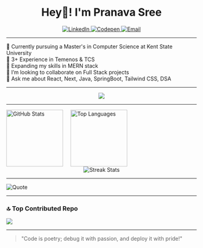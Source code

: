 <h1 align="center">
  Hey👋! I'm Pranava Sree
</h1>



<div align="center">
    <a href="https://www.linkedin.com/in/pranava-sree-pottipati-422092172/">
      <img src="https://img.shields.io/badge/LinkedIn-%230077B5.svg?logo=linkedin&logoColor=white" alt="LinkedIn" /> 
    </a>
    <a href="https://codepen.io/pranavasree">
      <img src="https://img.shields.io/badge/Codepen-000000.svg?logo=codepen&logoColor=white" alt="Codepen" /> 
    </a>
    <a href="mailto:pranavareddy27@gmail.com">
      <img src="https://img.shields.io/badge/Email-D14836.svg?logo=gmail&logoColor=white" alt="Email" />
    </a>
</div>

---


🔭 Currently pursuing a Master's in Computer Science at Kent State University<br>
💼 3+ Experience in Temenos & TCS<br>
🌱 Expanding my skills in MERN stack<br>
👯 I’m looking to collaborate on Full Stack projects<br>
💬 Ask me about React, Next, Java, SpringBoot, Tailwind CSS, DSA


---
<p align="center">
  <img src="https://skillicons.dev/icons?i=java,js,ts,python,react,next,nodejs,express,mongodb,postgres,tailwind,figma,git,mysql" />
</p>

---

<div style="display: flex; align-items: center; gap: 20px; flex-wrap: wrap;">
  <img src="https://github-readme-stats.vercel.app/api?username=pranavasree&theme=dark&hide_border=false&include_all_commits=false&count_private=false" alt="GitHub Stats" style="height: 150px; object-fit: contain;" />
  <img src="https://github-readme-stats.vercel.app/api/top-langs/?username=pranavasree&theme=dark&hide_border=false&include_all_commits=false&count_private=false&layout=compact" alt="Top Languages" style="height: 150px; object-fit: contain;" />
</div>
<div align="center">
  <img src="https://nirzak-streak-stats.vercel.app/?user=pranavasree&theme=dark&hide_border=false" alt="Streak Stats" />
</div>

---
![Quote](https://quotes-github-readme.vercel.app/api?type=horizontal&theme=radical)

---

### 🔝 Top Contributed Repo

<img src="https://github-contributor-stats.vercel.app/api?username=pranavasree&limit=5&theme=tokyonight&combine_all_yearly_contributions=true"/>

---


> "Code is poetry; debug it with passion, and deploy it with pride!"
